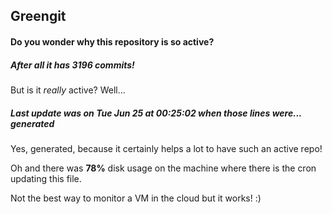## Greengit

#### Do you wonder why this repository is so active?

##### After all it has 3196 commits!

But is it *really* active? Well...

##### Last update was on Tue Jun 25 at 00:25:02 when those lines were... generated

Yes, generated, because it certainly helps a lot to have such an active repo!

Oh and there was **78%** disk usage on the machine
where there is the cron updating this file.

Not the best way to monitor a VM in the cloud but it works! :)
